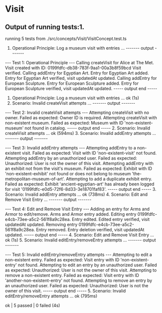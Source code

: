 # Visit

## Output of running tests:1.

running 5 tests from ./src/concepts/Visit/VisitConcept.test.ts
1. Operational Principle: Log a museum visit with entries ...
------- output -------

--- Test 1: Operational Principle ---
Calling createVisit for Alice at The Met.
Visit created with ID: 0199fdfc-db38-783f-9aa1-00a3b8f59bcd
Visit verified.
Calling addEntry for Egyptian Art.
Entry for Egyptian Art added.
Entry for Egyptian Art verified, visit updatedAt updated.
Calling addEntry for European Sculpture.
Entry for European Sculpture added.
Entry for European Sculpture verified, visit updatedAt updated.
----- output end -----
1. Operational Principle: Log a museum visit with entries ... ok (1s)
2. Scenario: Invalid createVisit attempts ...
------- output -------

--- Test 2: Invalid createVisit attempts ---
Attempting createVisit with no owner.
Failed as expected: Owner ID is required.
Attempting createVisit with non-existent museum.
Failed as expected: Museum with ID 'non-existent-museum' not found in catalog.
----- output end -----
2. Scenario: Invalid createVisit attempts ... ok (594ms)
3. Scenario: Invalid addEntry attempts ...
------- output -------

--- Test 3: Invalid addEntry attempts ---
Attempting addEntry to a non-existent visit.
Failed as expected: Visit with ID 'non-existent-visit' not found.
Attempting addEntry by an unauthorized user.
Failed as expected: Unauthorized: User is not the owner of this visit.
Attempting addEntry with an exhibit not from the visit's museum.
Failed as expected: Exhibit with ID 'non-existent-exhibit' not found or does not belong to museum 'the-metropolitan-museum-of-art'.
Attempting to add a duplicate exhibit entry.
Failed as expected: Exhibit 'ancient-egyptian-art' has already been logged for visit '0199fdfc-e0d5-72f6-8d33-3e18701faf83'.
----- output end -----
3. Scenario: Invalid addEntry attempts ... ok (738ms)
4. Scenario: Edit and Remove Visit Entry ...
------- output -------

--- Test 4: Edit and Remove Visit Entry ---
Adding an entry for Arms and Armor to edit/remove.
Arms and Armor entry added.
Editing entry 0199fdfc-e4cb-73ee-a5c2-561f8a9c28ea.
Entry edited.
Edited entry verified, visit updatedAt updated.
Removing entry 0199fdfc-e4cb-73ee-a5c2-561f8a9c28ea.
Entry removed.
Entry deletion verified, visit updatedAt updated.
----- output end -----
4. Scenario: Edit and Remove Visit Entry ... ok (1s)
5. Scenario: Invalid editEntry/removeEntry attempts ...
------- output -------

--- Test 5: Invalid editEntry/removeEntry attempts ---
Attempting to edit a non-existent entry.
Failed as expected: Visit entry with ID 'non-existent-entry' not found.
Attempting to edit an entry by an unauthorized user.
Failed as expected: Unauthorized: User is not the owner of this visit.
Attempting to remove a non-existent entry.
Failed as expected: Visit entry with ID 'another-non-existent-entry' not found.
Attempting to remove an entry by an unauthorized user.
Failed as expected: Unauthorized: User is not the owner of this visit.
----- output end -----
5. Scenario: Invalid editEntry/removeEntry attempts ... ok (795ms)

ok | 5 passed | 0 failed (4s)
